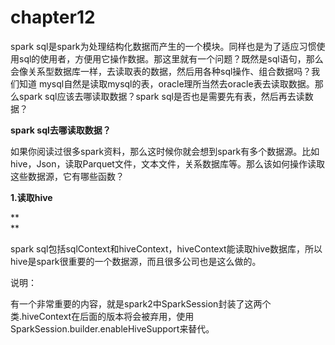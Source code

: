 # chapter12

spark sql是spark为处理结构化数据而产生的一个模块。同样也是为了适应习惯使用sql的使用者，方便用它操作数据。那这里就有一个问题？既然是sql语句，那么会像关系型数据库一样，去读取表的数据，然后用各种sql操作、组合数据吗？我们知道 mysql自然是读取mysql的表，oracle理所当然去oracle表去读取数据。那么spark sql应该去哪读取数据？spark sql是否也是需要先有表，然后再去读数据？

  


  


**spark sql去哪读取数据？**

  


如果你阅读过很多spark资料，那么这时候你就会想到spark有多个数据源。比如hive，Json，读取Parquet文件，文本文件，关系数据库等。那么该如何操作读取这些数据源，它有哪些函数？

  


  


  


**1.读取hive**

**  
**

spark sql包括sqlContext和hiveContext，hiveContext能读取hive数据库，所以hive是spark很重要的一个数据源，而且很多公司也是这么做的。

  


说明：

  


有一个非常重要的内容，就是spark2中SparkSession封装了这两个类.hiveContext在后面的版本将会被弃用，使用 SparkSession.builder.enableHiveSupport来替代。



